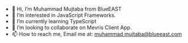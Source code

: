 - 👋 Hi, I’m Muhammad Mujtaba from BlueEAST
- 👀 I’m interested in JavaScript Frameworks.
- 🌱 I’m currently learning TypeScript
- 💞️ I’m looking to collaborate on Mevris Client App.
- 📫 How to reach me, Email me at: muhammad.mujtaba@blueeast.com

<!---
mujtaba-blueeast/mujtaba-blueeast is a ✨ special ✨ repository because its `README.md` (this file) appears on your GitHub profile.
You can click the Preview link to take a look at your changes.
--->
